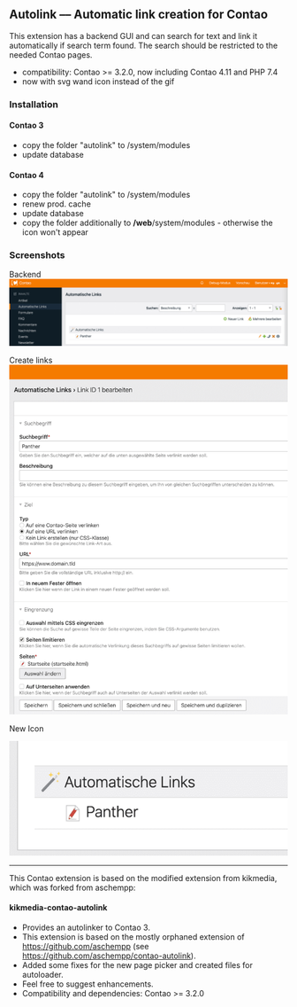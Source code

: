 ## Autolink –– Automatic link creation for Contao
This extension has a backend GUI and can search for text and link it automatically if search term found. The search should be restricted to the needed Contao pages.

* compatibility: Contao >= 3.2.0, now including Contao 4.11 and PHP 7.4
* now with svg wand icon  instead of the gif

### Installation
#### Contao 3
* copy the folder "autolink" to /system/modules
* update database

#### Contao 4
* copy the folder "autolink" to /system/modules
* renew prod. cache
* update database
* copy the folder additionally to **/web**/system/modules - otherwise the icon won't appear

### Screenshots

Backend
![Backend](https://github.com/mandrael/contao-autolink/blob/main/docs/images/autolink-backend.png)

Create links
![Create links](https://github.com/mandrael/contao-autolink/blob/main/docs/images/autolink-link-creation.png)

New Icon

![New Icon](https://github.com/mandrael/contao-autolink/blob/main/docs/images/autolink-new-icon.png)

-----

This Contao extension is based on the modified extension from kikmedia, which was forked from aschempp:

#### kikmedia-contao-autolink
* Provides an autolinker to Contao 3.
* This extension is based on the mostly orphaned extension of https://github.com/aschempp (see https://github.com/aschempp/contao-autolink).
* Added some fixes for the new page picker and created files for autoloader.
* Feel free to suggest enhancements.
* Compatibility and dependencies: Contao >= 3.2.0
